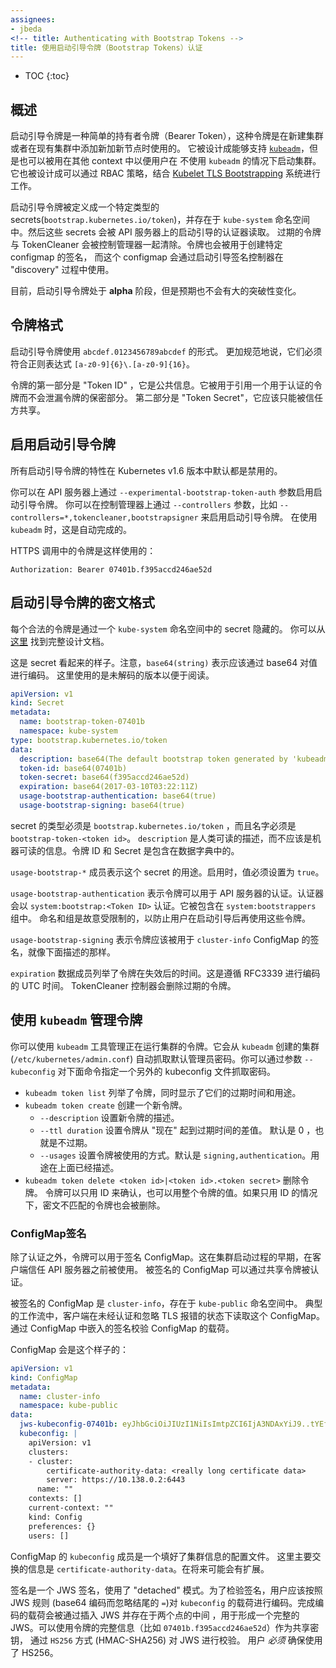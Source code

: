 ```yaml
---
assignees:
- jbeda
<!-- title: Authenticating with Bootstrap Tokens -->
title: 使用启动引导令牌（Bootstrap Tokens）认证
---
```


* TOC
{:toc}

<!-- ## Overview -->
## 概述

<!-- Bootstrap tokens are a simple bearer token that is meant to be used when -->
<!-- creating new clusters or joining new nodes to an existing cluster.  It was built -->
<!-- to support [`kubeadm`](/docs/admin/kubeadm/), but can be used in other contexts -->
<!-- for users that wish to start clusters without `kubeadm`. It is also built to -->
<!-- work, via RBAC policy, with the [Kubelet TLS -->
<!-- Bootstrapping](/docs/admin/kubelet-tls-bootstrapping/) system. -->
启动引导令牌是一种简单的持有者令牌（Bearer Token），这种令牌是在新建集群或者在现有集群中添加新加新节点时使用的。
它被设计成能够支持 [`kubeadm`](/docs/admin/kubeadm/)，但是也可以被用在其他 context 中以便用户在
不使用 `kubeadm` 的情况下启动集群。它也被设计成可以通过 RBAC 策略，结合 [Kubelet TLS
Bootstrapping](/docs/admin/kubelet-tls-bootstrapping/) 系统进行工作。

<!-- Bootstrap Tokens are defined with a specific type -->
<!-- (`bootstrap.kubernetes.io/token`) of secrets that lives in the `kube-system` -->
<!-- namespace.  These Secrets are then read by the Bootstrap Authenticator in the -->
<!-- API Server.  Expired tokens are removed with the TokenCleaner controller in the -->
<!-- Controller Manager.  The tokens are also used to create a signature for a -->
<!-- specific ConfigMap used in a "discovery" process through a BootstrapSigner -->
<!-- controller. -->
启动引导令牌被定义成一个特定类型的 secrets(`bootstrap.kubernetes.io/token`)，并存在于
`kube-system` 命名空间中。然后这些 secrets 会被 API 服务器上的启动引导的认证器读取。
过期的令牌与 TokenCleaner 会被控制管理器一起清除。令牌也会被用于创建特定 configmap 的签名，
而这个 configmap 会通过启动引导签名控制器在 "discovery" 过程中使用。

<!-- Currently, Bootstrap Tokens are **alpha** but there are no large breaking -->
<!-- changes expected. -->
目前，启动引导令牌处于 **alpha** 阶段，但是预期也不会有大的突破性变化。

<!-- ## Token Format -->
## 令牌格式

<!-- Bootstrap Tokens take the form of `abcdef.0123456789abcdef`.  More formally, -->
<!-- they must match the regular expression `[a-z0-9]{6}\.[a-z0-9]{16}`. -->
启动引导令牌使用 `abcdef.0123456789abcdef` 的形式。
更加规范地说，它们必须符合正则表达式 `[a-z0-9]{6}\.[a-z0-9]{16}`。

<!-- The first part of the token is the "Token ID" and is considered public -->
<!-- information.  It is used when referring to a token without leaking the secret -->
<!-- part used for authentication. The second part is the "Token Secret" and should -->
<!-- only be shared with trusted parties. -->
令牌的第一部分是 "Token ID" ，它是公共信息。它被用于引用一个用于认证的令牌而不会泄漏令牌的保密部分。
第二部分是 "Token Secret"，它应该只能被信任方共享。

<!-- ## Enabling Bootstrap Tokens -->
## 启用启动引导令牌

<!-- All features for Bootstrap Tokens are disabled by default in Kubernetes v1.6. -->
所有启动引导令牌的特性在 Kubernetes v1.6 版本中默认都是禁用的。

<!-- You can enable the Bootstrap Token authenticator with the -->
<!-- `--experimental-bootstrap-token-auth` flag on the API server.  You can enable -->
<!-- the Bootstrap controllers by specifying them withthe `--controllers` flag on the -->
<!-- controller manager with something like -->
<!-- `--controllers=*,tokencleaner,bootstrapsigner`.  This is done automatically when -->
<!-- using `kubeadm`. -->
你可以在 API 服务器上通过 `--experimental-bootstrap-token-auth` 参数启用启动引导令牌。
你可以在控制管理器上通过 `--controllers` 参数，比如 `--controllers=*,tokencleaner,bootstrapsigner` 来启用启动引导令牌。
在使用 `kubeadm` 时，这是自动完成的。

<!-- Tokens are used in an HTTPS call as follows: -->
HTTPS 调用中的令牌是这样使用的：

```http
Authorization: Bearer 07401b.f395accd246ae52d
```

<!-- ## Bootstrap Token Secret Format -->
## 启动引导令牌的密文格式

<!-- Each valid token is backed by a secret in the `kube-system` namespace.  You can -->
<!-- find the full design doc -->
<!-- [here](https://git.k8s.io/community/contributors/design-proposals/bootstrap-discovery.md). -->
每个合法的令牌是通过一个 `kube-system` 命名空间中的 secret 隐藏的。
你可以从 [这里](https://git.k8s.io/community/contributors/design-proposals/bootstrap-discovery.md) 找到完整设计文档。

<!-- Here is what the secret looks like.  Note that `base64(string)` indicates the -->
<!-- value should be base64 encoded.  The undecoded version is provided here for -->
<!-- readability. -->
这是 secret 看起来的样子。注意，`base64(string)` 表示应该通过 base64 对值进行编码。
这里使用的是未解码的版本以便于阅读。

```yaml
apiVersion: v1
kind: Secret
metadata:
  name: bootstrap-token-07401b
  namespace: kube-system
type: bootstrap.kubernetes.io/token
data:
  description: base64(The default bootstrap token generated by 'kubeadm init'.)
  token-id: base64(07401b)
  token-secret: base64(f395accd246ae52d)
  expiration: base64(2017-03-10T03:22:11Z)
  usage-bootstrap-authentication: base64(true)
  usage-bootstrap-signing: base64(true)
```

<!-- The type of the secret must be `bootstrap.kubernetes.io/token` and the name must -->
<!-- be `bootstrap-token-<token id>`.  It must also exist in the `kube-system` -->
<!-- namespace.  `description` is a human readable discription that should not be -->
<!-- used for machine readable information.  The Token ID and Secret are included in -->
<!-- the data dictionary. -->
secret 的类型必须是 `bootstrap.kubernetes.io/token` ，而且名字必须是 `bootstrap-token-<token id>`。
`description` 是人类可读的描述，而不应该是机器可读的信息。令牌 ID 和 Secret 是包含在数据字典中的。

<!-- The `usage-bootstrap-*` members indicate what this secret is intended to be used -->
<!-- for.  A value must be set to `true` to be enabled. -->
 `usage-bootstrap-*` 成员表示这个 secret 的用途。启用时，值必须设置为 `true`。

<!-- `usage-bootstrap-authentication` indicates that the token can be used to -->
<!-- authenticate to the API server.  The authenticator authenticates as -->
<!-- `system:bootstrap:<Token ID>`.  It is included in the `system:bootstrappers` -->
<!-- group.  The naming and groups are intentionally limited to discourage users from -->
<!-- using these tokens past bootstrapping. -->
`usage-bootstrap-authentication` 表示令牌可以用于 API 服务器的认证。认证器会以
`system:bootstrap:<Token ID>` 认证。它被包含在 `system:bootstrappers` 组中。
命名和组是故意受限制的，以防止用户在启动引导后再使用这些令牌。

<!-- `usage-bootstrap-signing` indicates that the token should be used to sign the -->
<!-- `cluster-info` ConfigMap as described below. -->
`usage-bootstrap-signing` 表示令牌应该被用于 `cluster-info` ConfigMap 的签名，就像下面描述的那样。

<!-- The `expiration` data member lists a time after which the token is no longer -->
<!-- valid.  This is encoded as an absolute UTC time using RFC3339.  The TokenCleaner -->
<!-- controller will delete expired tokens. -->
`expiration` 数据成员列举了令牌在失效后的时间。这是遵循 RFC3339 进行编码的 UTC 时间。
TokenCleaner 控制器会删除过期的令牌。

<!-- ## Token Management with `kubeadm` -->
## 使用 `kubeadm` 管理令牌

<!-- You can use the `kubeadm` tool to manage tokens on a running cluster.  It will -->
<!-- automatically grab the default admin credentials on a master from a `kubeadm` -->
<!-- created cluster (`/etc/kubernetes/admin.conf`).  You can specify an alternate -->
<!-- kubeconfig file for credentials with the `--kubeconfig` to the following -->
<!-- commands. -->
你可以使用 `kubeadm` 工具管理正在运行集群的令牌。它会从 `kubeadm` 创建的集群(`/etc/kubernetes/admin.conf`)
自动抓取默认管理员密码。你可以通过参数 `--kubeconfig` 对下面命令指定一个另外的 kubeconfig 文件抓取密码。

<!-- * `kubeadm token list` Lists the tokens along with when they expire and what the
  approved usages are.
* `kubeadm token create` Creates a new token.
    * `--description` Set the description on the new token.
    * `--ttl duration` Set expiration time of the token as a delta from "now".
      Default is 0 for no expiration.
    * `--usages` Set the ways that the token can be used.  The default is
      `signing,authentication`.  These are the usages as described above.
* `kubeadm token delete <token id>|<token id>.<token secret>` Delete a token.
  The token can either be identified with just an ID or with the entire token
  value.  Only the ID is used; the token is still deleted if the secret does not
  match. -->
* `kubeadm token list` 列举了令牌，同时显示了它们的过期时间和用途。
* `kubeadm token create` 创建一个新令牌。
    * `--description` 设置新令牌的描述。
    * `--ttl duration` 设置令牌从 "现在" 起到过期时间的差值。
      默认是 0 ，也就是不过期。
    * `--usages` 设置令牌被使用的方式。默认是 `signing,authentication`。用途在上面已经描述。
* `kubeadm token delete <token id>|<token id>.<token secret>` 删除令牌。
  令牌可以只用 ID 来确认，也可以用整个令牌的值。如果只用 ID 的情况下，密文不匹配的令牌也会被删除。

<!-- ## ConfigMap Signing -->
### ConfigMap签名

<!-- In addition to authentication, the tokens can be used to sign a ConfigMap.  This -->
<!-- is used early in a cluster bootstrap process before the client trusts the API -->
<!-- server.  The signed ConfigMap can be authenicated by the shared token. -->
除了认证之外，令牌可以用于签名 ConfigMap。这在集群启动过程的早期，在客户端信任 API 服务器之前被使用。
被签名的 ConfigMap 可以通过共享令牌被认证。

<!-- The ConfigMap that is signed is `cluster-info` in the `kube-public` namespace. -->
<!-- The typical flow is that a client reads this ConfigMap while unauthenticated and -->
<!-- ignoring TLS errors.  It then validates the payload of the ConfigMap by looking -->
<!-- at a signature embedded in the ConfigMap. -->
被签名的 ConfigMap 是 `cluster-info`，存在于 `kube-public` 命名空间中。
典型的工作流中，客户端在未经认证和忽略 TLS 报错的状态下读取这个 ConfigMap。
通过 ConfigMap 中嵌入的签名校验 ConfigMap 的载荷。

<!-- The ConfigMap may look like this: -->
ConfigMap 会是这个样子的：

```yaml
apiVersion: v1
kind: ConfigMap
metadata:
  name: cluster-info
  namespace: kube-public
data:
  jws-kubeconfig-07401b: eyJhbGciOiJIUzI1NiIsImtpZCI6IjA3NDAxYiJ9..tYEfbo6zDNo40MQE07aZcQX2m3EB2rO3NuXtxVMYm9U
  kubeconfig: |
    apiVersion: v1
    clusters:
    - cluster:
        certificate-authority-data: <really long certificate data>
        server: https://10.138.0.2:6443
      name: ""
    contexts: []
    current-context: ""
    kind: Config
    preferences: {}
    users: []
```

<!-- The `kubeconfig` member of the ConfigMap is a config file with just the cluster -->
<!-- information filled out.  The key thing being communicated here is the -->
<!-- `certificate-authority-data`.  This may be expanded in the future. -->
ConfigMap 的 `kubeconfig` 成员是一个填好了集群信息的配置文件。
这里主要交换的信息是 `certificate-authority-data`。在将来可能会有扩展。

<!-- The signature is a JWS signature using the "detached" mode.  To validate the -->
<!-- signature, the user should encode the `kubeconfig` payload according to JWS -->
<!-- rules (base64 encoded while discarding any trailing `=`).  That encoded payload -->
<!-- is then used to form a whole JWS by inserting it between the 2 dots.  You can -->
<!-- verify the JWS using the `HS256` scheme (HMAC-SHA256) with the full token (e.g. -->
<!-- `07401b.f395accd246ae52d`) as the shared secret.  Users _must_ verify that HS256 -->
<!-- is used. -->
签名是一个 JWS 签名，使用了 "detached" 模式。为了检验签名，用户应该按照 JWS 规则
(base64 编码而忽略结尾的 `=`)对 `kubeconfig` 的载荷进行编码。完成编码的载荷会被通过插入 JWS 并存在于两个点的中间
，用于形成一个完整的 JWS。可以使用令牌的完整信息（比如 `07401b.f395accd246ae52d`）作为共享密钥，
通过 `HS256` 方式 (HMAC-SHA256) 对 JWS 进行校验。 用户 _必须_ 确保使用了 HS256。